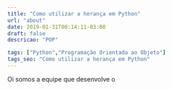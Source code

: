 ```yaml
---
title: "Como utilizar a herança em Python"
url: "about"
date: 2019-01-31T00:14:11-03:00
draft: false
descricao: "POP"

tags: ["Python","Programação Orientada ao Objeto"]
tags_seo: "Como utilizar a herança em Python"
---
```


Oi somos a equipe que desenvolve o
